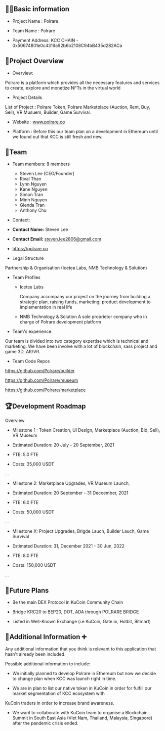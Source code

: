 
## 🧑‍💻Basic information

  

- Project Name : Polrare

  

- Team Name : Polrare

  

- Payment Address: KCC CHAIN - 0x50674801e0c4319a92b6b2108C94bB435d282ACa

  

## 🎯Project Overview

  

- Overview:

Polrare is a platform which provides all the necessary features and services to create, explore and monetize NFTs in the virtual world

  

- Project Details

List of Project : Polrare Token, Polrare Marketplace (Auction, Rent, Buy, Sell), VR Musuem, Builder, Game Survival.

- Website : www.polrare.co

- Platform : Before this our team plan on a development in Ethereum until we found out that KCC is still fresh and new.

  

## 👥Team

  

- Team members: 8 members
	- Steven Lee (CEO/Founder)
	- Rival Than
	- Lynn Nguyen
	- Kane Nguyen
	- Simon Tran
	- Minh Nguyen
	- Glenda Tran
	- Anthony Chu
  

- Contact:

- **Contact Name:** Steven Lee

- **Contact Email:** steven.lee2806@gmail.com

- https://polrare.co

- Legal Structure

Partnership & Organisation (Icetea Labs, NMB Technology & Solution)

  

- Team Profiles

 
	- Icetea Labs

		Company accompany our project on the journey from building a strategic 	plan, raising funds, marketing, product development to implementation in real life

  
	- NMB Technology & Solution
      A sole proprietor company who in charge of Polrare development platform

- Team's experience

Our team is divided into two category expertise which is technical and marketing. We have been involve with a lot of blockchain, sass project and game 3D, AR/VR.

  

- Team Code Repos

https://github.com/Polrare/builder

https://github.com/Polrare/museum

https://github.com/Polrare/marketplace

  

## 🏆Development Roadmap

  

Overview

  

- Milestone 1 : Token Creation, UI Design, Marketplace (Auction, Bid, Sell), VR Museum

  

- Estimated Duration: 20 July - 20 September, 2021

  

- FTE: 5.0 FTE

  

- Costs: 35,000 USDT

  

...

  

- Milestone 2: Marketplace Upgrades, VR Museum Launch,

  

- Estimated Duration: 20 September - 31 Deccember, 2021

  

- FTE: 6.0 FTE

  

- Costs: 50,000 USDT

  

...

  

- Milestone X: Project Upgrades, Brigde Lauch, Builder Lauch, Game Survival

  

- Estimated Duration: 31, December 2021 - 30 Jun, 2022

  

- FTE: 8.0 FTE

  

- Costs: 150,000 USDT

  

...

  

## 📡Future Plans

  

- Be the main DEX Protocol in KuCoin Community Chain

- Bridge KRC20 to BEP20, DOT, ADA through POLRARE BRIDGE

- Listed in Well-Known Exchange (i.e KuCoin, Gate.io, Hotbit, Bitmart)

  

## 🙋Additional Information ➕

  

Any additional information that you think is relevant to this application that hasn't already been included.

  

Possible additional information to include:

  

- We initially planned to develop Polrare in Ethereum but now we decide to change plan when KCC was launch right in time.

- We are in plan to list our native token in KuCoin in order for fulfill our market segmentation of KCC ecosystem with

KuCoin traders in order to increase brand awareness.

- We want to collaborate with KuCoin team to organise a Blockchain Summit in South East Asia (Viet Nam, Thailand, Malaysia, Singapore) after the pandemic crisis ended.